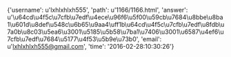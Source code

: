 {'username': u'lxhlxhlxh555', 'path': u'1166/1166.html', 'answer': u'\u64cd\u4f5c\u7cfb\u7edf\u4ece\u96f6\u5f00\u59cb\u7684\u8bbe\u8ba1\u601d\u8def\u548c\u6b65\u9aa4\uff1b\u64cd\u4f5c\u7cfb\u7edf\u8fdb\u7a0b\u8c03\u5ea6\u3001\u5185\u5b58\u7ba1\u7406\u3001\u6587\u4ef6\u7cfb\u7edf\u7684\u5177\u4f53\u5b9e\u73b0', 'email': u'lxhlxhlxh555@gmail.com', 'time': '2016-02-28:10:30:26'}